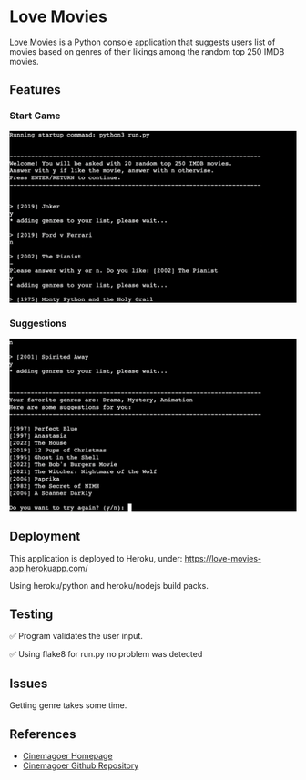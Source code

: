 # Love Movies

[Love Movies](https://love-movies-app.herokuapp.com/) is a Python console application that suggests users list of movies based on genres of their likings among the random top 250 IMDB movies.

## Features
### Start Game
![Start Game](https://raw.githubusercontent.com/ozlemhafalir/love-movies/main/assets/readme/start-game.png)

### Suggestions
![Suggestions](https://raw.githubusercontent.com/ozlemhafalir/love-movies/main/assets/readme/suggestions.png)


## Deployment
This application is deployed to Heroku, under: https://love-movies-app.herokuapp.com/

Using heroku/python and heroku/nodejs build packs.


## Testing

✅ Program validates the user input.

✅ Using flake8 for run.py no problem was detected

## Issues

Getting genre takes some time.

## References
* [Cinemagoer Homepage](https://cinemagoer.github.io/)
* [Cinemagoer Github Repository](https://github.com/cinemagoer/cinemagoer)
